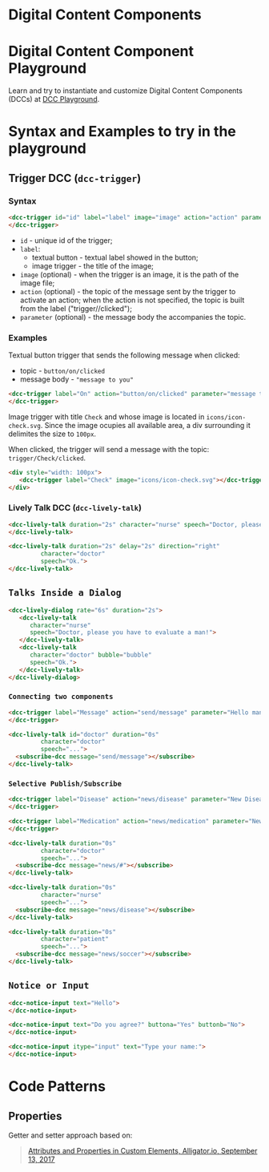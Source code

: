 # Digital Content Components

# Digital Content Component Playground

Learn and try to instantiate and customize Digital Content Components (DCCs) at [DCC Playground](http://datasci4health.github.io/harena-space/src/adonisjs/public/dccs/playground/).

# Syntax and Examples to try in the playground

## Trigger DCC (`dcc-trigger`)

### Syntax

~~~html
<dcc-trigger id="id" label="label" image="image" action="action" parameter="parameter">
</dcc-trigger>
~~~

* `id` - unique id of the trigger;
* `label`:
  * textual button - textual label showed in the button;
  * image trigger - the title of the image;
* `image` (optional) - when the trigger is an image, it is the path of the image file;
* `action` (optional) - the topic of the message sent by the trigger to activate an action; when the action is not specified, the topic is built from the label ("trigger/<label>/clicked");
* `parameter` (optional) - the message body the accompanies the topic.

### Examples

Textual button trigger that sends the following message when clicked:
* topic - `button/on/clicked`
* message body - `"message to you"`

~~~html
<dcc-trigger label="On" action="button/on/clicked" parameter="message to you">
</dcc-trigger>
~~~

Image trigger with title `Check` and whose image is located in `icons/icon-check.svg`. Since the image ocupies all available area, a div surrounding it delimites the size to `100px`.

When clicked, the trigger will send a message with the topic: `trigger/Check/clicked`.

~~~html
<div style="width: 100px">
   <dcc-trigger label="Check" image="icons/icon-check.svg"></dcc-trigger>
</div>
~~~

### Lively Talk DCC (`dcc-lively-talk`)

~~~html
<dcc-lively-talk duration="2s" character="nurse" speech="Doctor, please you have to evaluate a man!">
</dcc-lively-talk>

<dcc-lively-talk duration="2s" delay="2s" direction="right"
         character="doctor"
         speech="Ok.">
</dcc-lively-talk>
~~~

## `Talks Inside a Dialog`
~~~html
<dcc-lively-dialog rate="6s" duration="2s">
   <dcc-lively-talk 
      character="nurse"
      speech="Doctor, please you have to evaluate a man!">
   </dcc-lively-talk>
   <dcc-lively-talk
      character="doctor" bubble="bubble"
      speech="Ok.">
   </dcc-lively-talk>
</dcc-lively-dialog>
~~~

### `Connecting two components`

~~~html
<dcc-trigger label="Message" action="send/message" parameter="Hello man!">
</dcc-trigger>

<dcc-lively-talk id="doctor" duration="0s"
         character="doctor"
         speech="...">
  <subscribe-dcc message="send/message"></subscribe>
</dcc-lively-talk>
~~~

### `Selective Publish/Subscribe`

~~~html
<dcc-trigger label="Disease" action="news/disease" parameter="New Disease">
</dcc-trigger>

<dcc-trigger label="Medication" action="news/medication" parameter="New Medication">
</dcc-trigger>

<dcc-lively-talk duration="0s"
         character="doctor"
         speech="...">
  <subscribe-dcc message="news/#"></subscribe>
</dcc-lively-talk>

<dcc-lively-talk duration="0s"
         character="nurse"
         speech="...">
  <subscribe-dcc message="news/disease"></subscribe>
</dcc-lively-talk>

<dcc-lively-talk duration="0s"
         character="patient"
         speech="...">
  <subscribe-dcc message="news/soccer"></subscribe>
</dcc-lively-talk>
~~~

## `Notice or Input`

~~~html
<dcc-notice-input text="Hello">
</dcc-notice-input>

<dcc-notice-input text="Do you agree?" buttona="Yes" buttonb="No">
</dcc-notice-input>

<dcc-notice-input itype="input" text="Type your name:">
</dcc-notice-input>
~~~

# Code Patterns

## Properties
Getter and setter approach based on:
> [Attributes and Properties in Custom Elements, Alligator.io, September 13, 2017](https://alligator.io/web-components/attributes-properties/)

